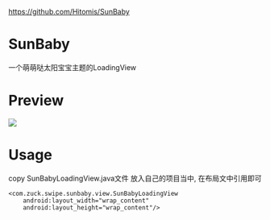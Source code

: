 
https://github.com/Hitomis/SunBaby


# SunBaby
一个萌萌哒太阳宝宝主题的LoadingView

# Preview

<img src="preview/sunbaby.gif"/>

# Usage

copy SunBabyLoadingView.java文件 放入自己的项目当中, 在布局文中引用即可

    <com.zuck.swipe.sunbaby.view.SunBabyLoadingView
        android:layout_width="wrap_content"
        android:layout_height="wrap_content"/>

